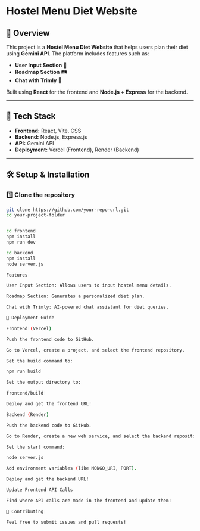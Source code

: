 # Hostel Menu Diet Website

## 📌 Overview
This project is a **Hostel Menu Diet Website** that helps users plan their diet using **Gemini API**. The platform includes features such as:
- **User Input Section** 📝
- **Roadmap Section** 🛤️
- **Chat with Trimly** 💬

Built using **React** for the frontend and **Node.js + Express** for the backend.

---

## 🚀 Tech Stack
- **Frontend:** React, Vite, CSS
- **Backend:** Node.js, Express.js
- **API:** Gemini API
- **Deployment:** Vercel (Frontend), Render (Backend)

---

## 🛠️ Setup & Installation
### 1️⃣ Clone the repository
```sh
git clone https://github.com/your-repo-url.git
cd your-project-folder


cd frontend
npm install
npm run dev

cd backend
npm install
node server.js

Features

User Input Section: Allows users to input hostel menu details.

Roadmap Section: Generates a personalized diet plan.

Chat with Trimly: AI-powered chat assistant for diet queries.

🚀 Deployment Guide

Frontend (Vercel)

Push the frontend code to GitHub.

Go to Vercel, create a project, and select the frontend repository.

Set the build command to:

npm run build

Set the output directory to:

frontend/build

Deploy and get the frontend URL!

Backend (Render)

Push the backend code to GitHub.

Go to Render, create a new web service, and select the backend repository.

Set the start command:

node server.js

Add environment variables (like MONGO_URI, PORT).

Deploy and get the backend URL!

Update Frontend API Calls

Find where API calls are made in the frontend and update them:

🤝 Contributing

Feel free to submit issues and pull requests!
